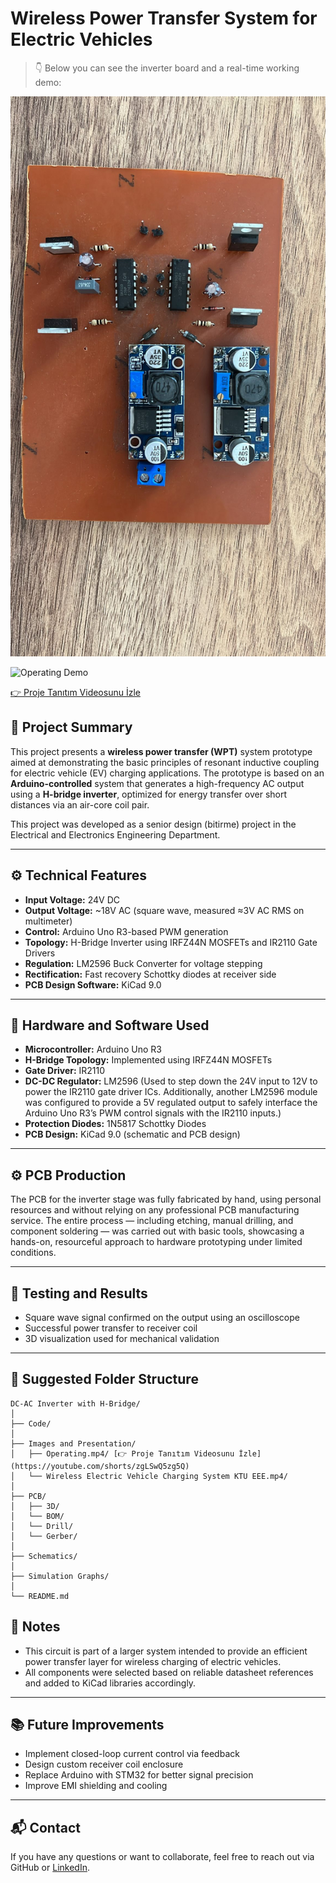 # Wireless Power Transfer System for Electric Vehicles

> 👇 Below you can see the inverter board and a real-time working demo:

![Inverter Front View](Images%20and%20Presentation/DC-AC%20Inverter%20Front.jpeg)

![Operating Demo](Images%20and%20Presentation/Operating.gif)

[👉 Proje Tanıtım Videosunu İzle](https://youtube.com/shorts/zgLSwQ5zg5Q)


## 📌 Project Summary
This project presents a **wireless power transfer (WPT)** system prototype aimed at demonstrating the basic principles of resonant inductive coupling for electric vehicle (EV) charging applications. The prototype is based on an **Arduino-controlled** system that generates a high-frequency AC output using a **H-bridge inverter**, optimized for energy transfer over short distances via an air-core coil pair.

This project was developed as a senior design (bitirme) project in the Electrical and Electronics Engineering Department.

---

## ⚙️ Technical Features

- **Input Voltage:** 24V DC
- **Output Voltage:** ~18V AC (square wave, measured ≈3V AC RMS on multimeter) 
- **Control:** Arduino Uno R3-based PWM generation
- **Topology:** H-Bridge Inverter using IRFZ44N MOSFETs and IR2110 Gate Drivers
- **Regulation:** LM2596 Buck Converter for voltage stepping
- **Rectification:** Fast recovery Schottky diodes at receiver side
- **PCB Design Software:** KiCad 9.0

---

## 🔧 Hardware and Software Used

- **Microcontroller:** Arduino Uno R3  
- **H-Bridge Topology:** Implemented using IRFZ44N MOSFETs  
- **Gate Driver:** IR2110  
- **DC-DC Regulator:** LM2596 (Used to step down the 24V input to 12V to power the IR2110 gate driver ICs. Additionally, another LM2596 module was configured to provide a 5V regulated output to safely interface the Arduino Uno R3’s PWM control signals with the IR2110 inputs.)  
- **Protection Diodes:** 1N5817 Schottky Diodes  
- **PCB Design:** KiCad 9.0 (schematic and PCB design)

---

## ⚙️ PCB Production

The PCB for the inverter stage was fully fabricated by hand, using personal resources and without relying on any professional PCB manufacturing service. The entire process — including etching, manual drilling, and component soldering — was carried out with basic tools, showcasing a hands-on, resourceful approach to hardware prototyping under limited conditions.

---

## 🧪 Testing and Results

- Square wave signal confirmed on the output using an oscilloscope  
- Successful power transfer to receiver coil  
- 3D visualization used for mechanical validation

---

## 📂 Suggested Folder Structure

```
DC-AC Inverter with H-Bridge/
│
├── Code/
│
├── Images and Presentation/
│   ├── Operating.mp4/ [👉 Proje Tanıtım Videosunu İzle](https://youtube.com/shorts/zgLSwQ5zg5Q)
│   └── Wireless Electric Vehicle Charging System KTU EEE.mp4/
│
├── PCB/
│   ├── 3D/
│   └── BOM/
│   └── Drill/
│   └── Gerber/
│
├── Schematics/
│
├── Simulation Graphs/
│
└── README.md
```

## 📝 Notes

- This circuit is part of a larger system intended to provide an efficient power transfer layer for wireless charging of electric vehicles.  
- All components were selected based on reliable datasheet references and added to KiCad libraries accordingly.

---

## 📚 Future Improvements

- Implement closed-loop current control via feedback
- Design custom receiver coil enclosure
- Replace Arduino with STM32 for better signal precision
- Improve EMI shielding and cooling

---

## 📬 Contact

If you have any questions or want to collaborate, feel free to reach out via GitHub or [LinkedIn](https://www.linkedin.com/in/envergokaycay/).

